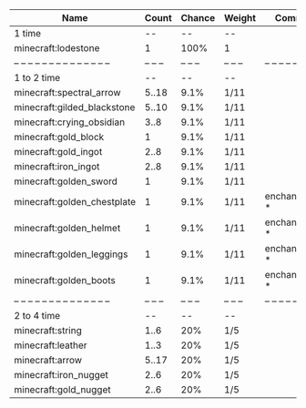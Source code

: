 | Name                        | Count | Chance | Weight | Comment         |
| --------------------------- | ----- | ------ | ------ | --------------- |
| 1 time                      |    -- |     -- |     -- |                 |
| minecraft:lodestone         |     1 |   100% |      1 |                 |
| – – – – – – – – – – – – – – | – – – | – – –  | – – –  | – – – – – – – – |
| 1 to 2 time                 |    -- |     -- |     -- |                 |
| minecraft:spectral_arrow    | 5..18 |   9.1% |   1/11 |                 |
| minecraft:gilded_blackstone | 5..10 |   9.1% |   1/11 |                 |
| minecraft:crying_obsidian   |  3..8 |   9.1% |   1/11 |                 |
| minecraft:gold_block        |     1 |   9.1% |   1/11 |                 |
| minecraft:gold_ingot        |  2..8 |   9.1% |   1/11 |                 |
| minecraft:iron_ingot        |  2..8 |   9.1% |   1/11 |                 |
| minecraft:golden_sword      |     1 |   9.1% |   1/11 |                 |
| minecraft:golden_chestplate |     1 |   9.1% |   1/11 | enchantments: * |
| minecraft:golden_helmet     |     1 |   9.1% |   1/11 | enchantments: * |
| minecraft:golden_leggings   |     1 |   9.1% |   1/11 | enchantments: * |
| minecraft:golden_boots      |     1 |   9.1% |   1/11 | enchantments: * |
| – – – – – – – – – – – – – – | – – – | – – –  | – – –  | – – – – – – – – |
| 2 to 4 time                 |    -- |     -- |     -- |                 |
| minecraft:string            |  1..6 |    20% |    1/5 |                 |
| minecraft:leather           |  1..3 |    20% |    1/5 |                 |
| minecraft:arrow             | 5..17 |    20% |    1/5 |                 |
| minecraft:iron_nugget       |  2..6 |    20% |    1/5 |                 |
| minecraft:gold_nugget       |  2..6 |    20% |    1/5 |                 |
